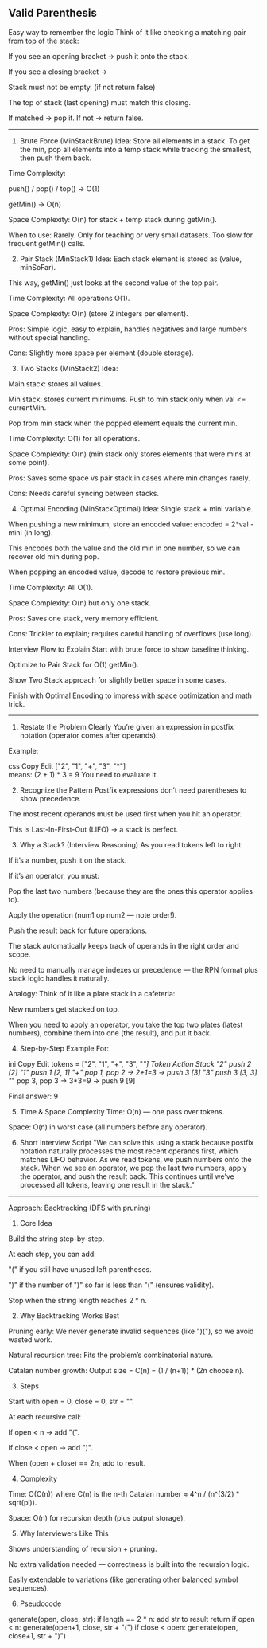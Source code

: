 Valid Parenthesis
-------------------------------------------

Easy way to remember the logic
Think of it like checking a matching pair from top of the stack:

If you see an opening bracket → push it onto the stack.

If you see a closing bracket →

Stack must not be empty. (if not return false)

The top of stack (last opening) must match this closing.

If matched → pop it. If not → return false.

--------------------------------------------

1. Brute Force (MinStackBrute)
   Idea: Store all elements in a stack.
   To get the min, pop all elements into a temp stack while tracking the smallest, then push them back.

Time Complexity:

push() / pop() / top() → O(1)

getMin() → O(n)

Space Complexity: O(n) for stack + temp stack during getMin().

When to use: Rarely. Only for teaching or very small datasets. Too slow for frequent getMin() calls.

2. Pair Stack (MinStack1)
   Idea: Each stack element is stored as (value, minSoFar).

This way, getMin() just looks at the second value of the top pair.

Time Complexity: All operations O(1).

Space Complexity: O(n) (store 2 integers per element).

Pros: Simple logic, easy to explain, handles negatives and large numbers without special handling.

Cons: Slightly more space per element (double storage).

3. Two Stacks (MinStack2)
   Idea:

Main stack: stores all values.

Min stack: stores current minimums. Push to min stack only when val <= currentMin.

Pop from min stack when the popped element equals the current min.

Time Complexity: O(1) for all operations.

Space Complexity: O(n) (min stack only stores elements that were mins at some point).

Pros: Saves some space vs pair stack in cases where min changes rarely.

Cons: Needs careful syncing between stacks.

4. Optimal Encoding (MinStackOptimal)
   Idea: Single stack + mini variable.

When pushing a new minimum, store an encoded value: encoded = 2*val - mini (in long).

This encodes both the value and the old min in one number, so we can recover old min during pop.

When popping an encoded value, decode to restore previous min.

Time Complexity: All O(1).

Space Complexity: O(n) but only one stack.

Pros: Saves one stack, very memory efficient.

Cons: Trickier to explain; requires careful handling of overflows (use long).

Interview Flow to Explain
Start with brute force to show baseline thinking.

Optimize to Pair Stack for O(1) getMin().

Show Two Stack approach for slightly better space in some cases.

Finish with Optimal Encoding to impress with space optimization and math trick.


--------------------------------------------------------------------------------
1. Restate the Problem Clearly
   You’re given an expression in postfix notation (operator comes after operands).

Example:

css
Copy
Edit
["2", "1", "+", "3", "*"]  
means: (2 + 1) * 3 = 9
You need to evaluate it.

2. Recognize the Pattern
   Postfix expressions don’t need parentheses to show precedence.

The most recent operands must be used first when you hit an operator.

This is Last-In-First-Out (LIFO) → a stack is perfect.

3. Why a Stack? (Interview Reasoning)
   As you read tokens left to right:

If it’s a number, push it on the stack.

If it’s an operator, you must:

Pop the last two numbers (because they are the ones this operator applies to).

Apply the operation (num1 op num2 — note order!).

Push the result back for future operations.

The stack automatically keeps track of operands in the right order and scope.

No need to manually manage indexes or precedence — the RPN format plus stack logic handles it naturally.

Analogy:
Think of it like a plate stack in a cafeteria:

New numbers get stacked on top.

When you need to apply an operator, you take the top two plates (latest numbers), combine them into one (the result), and put it back.

4. Step-by-Step Example
   For:

ini
Copy
Edit
tokens = ["2", "1", "+", "3", "*"]
Token	Action	Stack
"2"	push 2	[2]
"1"	push 1	[2, 1]
"+"	pop 1, pop 2 → 2+1=3 → push 3	[3]
"3"	push 3	[3, 3]
"*"	pop 3, pop 3 → 3*3=9 → push 9	[9]

Final answer: 9

5. Time & Space Complexity
   Time: O(n) — one pass over tokens.

Space: O(n) in worst case (all numbers before any operator).

6. Short Interview Script
   "We can solve this using a stack because postfix notation naturally processes the most recent operands first, which matches LIFO behavior.
   As we read tokens, we push numbers onto the stack. When we see an operator, we pop the last two numbers, apply the operator, and push the result back.
   This continues until we’ve processed all tokens, leaving one result in the stack."
------------------------------------------------------------------
Approach: Backtracking (DFS with pruning)
1. Core Idea

Build the string step-by-step.

At each step, you can add:

"(" if you still have unused left parentheses.

")" if the number of ")" so far is less than "(" (ensures validity).

Stop when the string length reaches 2 * n.

2. Why Backtracking Works Best

Pruning early: We never generate invalid sequences (like ")("), so we avoid wasted work.

Natural recursion tree: Fits the problem’s combinatorial nature.

Catalan number growth: Output size = C(n) = (1 / (n+1)) * (2n choose n).

3. Steps

Start with open = 0, close = 0, str = "".

At each recursive call:

If open < n → add "(".

If close < open → add ")".

When (open + close) == 2n, add to result.

4. Complexity

Time: O(C(n)) where C(n) is the n-th Catalan number ≈ 4^n / (n^(3/2) * sqrt(pi)).

Space: O(n) for recursion depth (plus output storage).

5. Why Interviewers Like This

Shows understanding of recursion + pruning.

No extra validation needed — correctness is built into the recursion logic.

Easily extendable to variations (like generating other balanced symbol sequences).

6. Pseudocode

generate(open, close, str):
if length == 2 * n:
add str to result
return
if open < n:
generate(open+1, close, str + "(")
if close < open:
generate(open, close+1, str + ")")

